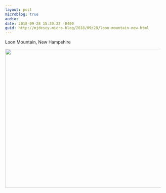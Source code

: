 ```yaml
---
layout: post
microblog: true
audio: 
date: 2018-09-28 15:30:23 -0400
guid: http://mjdescy.micro.blog/2018/09/28/loon-mountain-new.html
---
```

Loon Mountain, New Hampshire

<img src="http://micro.mjdescy.me/uploads/2018/795ee056fb.jpg" width="600" height="450" />
